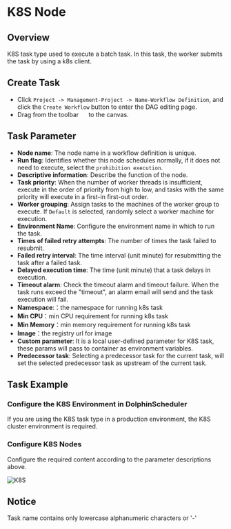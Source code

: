 # K8S Node

## Overview

K8S task type used to execute a batch task. In this task, the worker submits the task by using a k8s client.

## Create Task

- Click `Project -> Management-Project -> Name-Workflow Definition`, and click the `Create Workflow` button to enter the DAG editing page.
- Drag from the toolbar <img src="/img/tasks/icons/k8s.png" width="15"/> to the canvas.

## Task Parameter

- **Node name**: The node name in a workflow definition is unique.
- **Run flag**: Identifies whether this node schedules normally, if it does not need to execute, select the `prohibition execution`.
- **Descriptive information**: Describe the function of the node.
- **Task priority**: When the number of worker threads is insufficient, execute in the order of priority from high to low, and tasks with the same priority will execute in a first-in first-out order.
- **Worker grouping**: Assign tasks to the machines of the worker group to execute. If `Default` is selected, randomly select a worker machine for execution.
- **Environment Name**: Configure the environment name in which to run the task.
- **Times of failed retry attempts**: The number of times the task failed to resubmit.
- **Failed retry interval**: The time interval (unit minute) for resubmitting the task after a failed task.
- **Delayed execution time**: The time (unit minute) that a task delays in execution.
- **Timeout alarm**: Check the timeout alarm and timeout failure. When the task runs exceed the "timeout", an alarm email will send and the task execution will fail.
- **Namespace**:：the namespace for running k8s task
- **Min CPU**：min CPU requirement for running k8s task
- **Min Memory**：min memory requirement for running k8s task
- **Image**：the registry url for image 
- **Custom parameter**: It is a local user-defined parameter for K8S task, these params will pass to container as environment variables.
- **Predecessor task**: Selecting a predecessor task for the current task, will set the selected predecessor task as upstream of the current task.
## Task Example

### Configure the K8S Environment in DolphinScheduler

If you are using the K8S task type in a production environment, the K8S cluster environment is required.

### Configure K8S Nodes

Configure the required content according to the parameter descriptions above.

![K8S](/img/tasks/demo/k8s-task-en.png)

## Notice

Task name contains only lowercase alphanumeric characters or '-'
